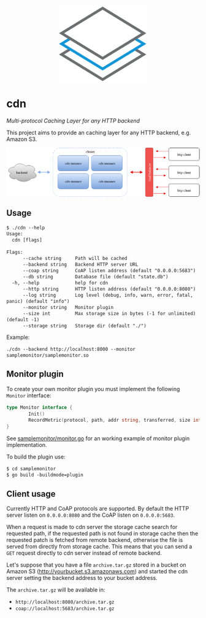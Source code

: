 <p align="center">
    <img align="center" src="docs/logo.png" height="200px"/>
</p>

# cdn

*Multi-protocol Caching Layer for any HTTP backend*

This project aims to provide an caching layer for any HTTP backend, e.g. Amazon S3.

<p align="center">
   <img align="center" src="docs/diagram.png"/>
</p>

## Usage

```
$ ./cdn --help
Usage:
  cdn [flags]

Flags:
      --cache string     Path will be cached
      --backend string   Backend HTTP server URL
      --coap string      CoAP listen address (default "0.0.0.0:5683")
      --db string        Database file (default "state.db")
  -h, --help             help for cdn
      --http string      HTTP listen address (default "0.0.0.0:8080")
      --log string       Log level (debug, info, warn, error, fatal, panic) (default "info")
      --monitor string   Monitor plugin
      --size int         Max storage size in bytes (-1 for unlimited) (default -1)
      --storage string   Storage dir (default "./")
```

Example:

```
./cdn --backend http://localhost:8000 --monitor samplemonitor/samplemonitor.so
```

## Monitor plugin

To create your own monitor plugin you must implement the following `Monitor` interface:

```go
type Monitor interface {
        Init()
        RecordMetric(protocol, path, addr string, transferred, size int64, timestamp time.Time)
}
```

See [samplemonitor/monitor.go](samplemonitor/monitor.go) for an working example of monitor plugin implementation.

To build the plugin use:

```
$ cd samplemonitor
$ go build -buildmode=plugin
```

## Client usage

Currently HTTP and CoAP protocols are supported. By default the HTTP server listen on `0.0.0.0:8080` and the CoAP listen on `0.0.0.0:5683`.

When a request is made to cdn server the storage cache search for requested path, if the requested path is not found in storage cache then the requested patch is fetched from remote backend, otherwise the file is served from directly from storage cache. This means that you can send a `GET` request directly to cdn server instead of remote backend.

Let's suppose that you have a file `archive.tar.gz` stored in a bucket on Amazon S3 (http://yourbucket.s3.amazonaws.com) and started the cdn server setting the backend address to your bucket address.

The `archive.tar.gz` will be available in:

* `http://localhost:8080/archive.tar.gz`
* `coap://localhost:5683/archive.tar.gz`

